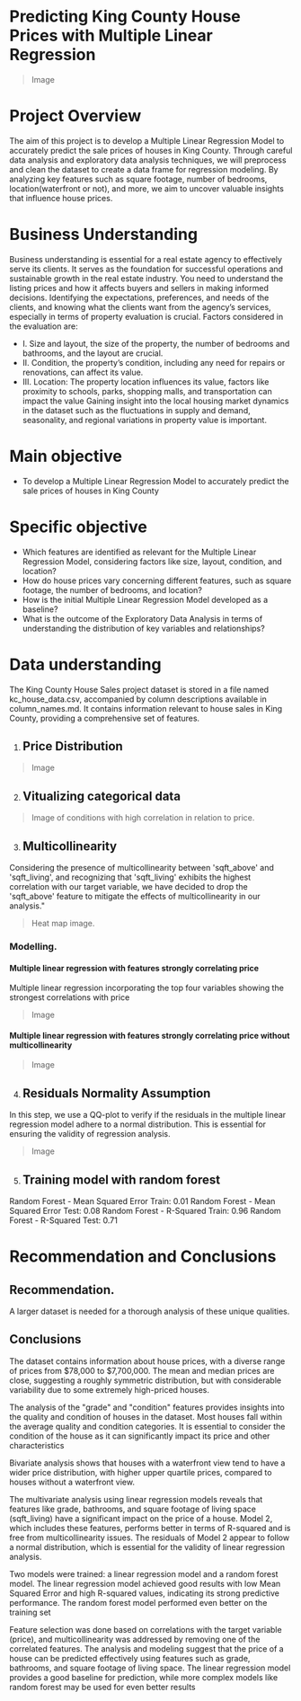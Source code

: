 # Predicting King County House Prices with Multiple Linear Regression

> Image

# Project Overview 
The aim of this project is to develop a Multiple Linear Regression Model to accurately predict the sale prices of houses in King County. Through careful data analysis and exploratory data analysis techniques, we will preprocess and clean the dataset to create a data frame for regression modeling. By analyzing key features such as square footage, number of bedrooms, location(waterfront or not), and more, we aim to uncover valuable insights that influence house prices.

# Business Understanding
Business understanding is essential for a real estate agency to effectively serve its clients. It serves as the foundation for successful operations and sustainable growth in the real estate industry. You need to understand the listing prices and how it affects buyers and sellers in making informed decisions. Identifying the expectations, preferences, and needs of the clients, and knowing what the clients want from the agency’s services, especially in terms of property evaluation is crucial.  Factors considered in the evaluation are:
* I.	Size and layout, the size of the property, the number of bedrooms and bathrooms, and the layout are crucial.
* II.	Condition, the property’s condition, including any need for repairs or renovations, can affect its value.
* III.	Location: The property location influences its value, factors like proximity to schools, parks, shopping malls, and transportation can impact the value
Gaining insight into the local housing market dynamics in the dataset such as the fluctuations in supply and demand, seasonality, and regional variations in property value is important.

# Main objective
* To develop a Multiple Linear Regression Model to accurately predict the sale prices of houses in King County
  
# Specific objective 
* Which features are identified as relevant for the Multiple Linear Regression Model, considering factors like size, layout, condition, and location?
* How do house prices vary concerning different features, such as square footage, the number of bedrooms, and location?
* How is the initial Multiple Linear Regression Model developed as a baseline?
* What is the outcome of the Exploratory Data Analysis in terms of understanding the distribution of key variables and relationships?
  

# Data understanding
The King County House Sales project dataset is stored in a file named kc_house_data.csv, accompanied by column descriptions available in column_names.md. It contains information relevant to house sales in King County, providing a comprehensive set of features. 

1. ## Price Distribution

> Image

2. ## Vitualizing categorical data

> Image of conditions with high correlation in relation to price.

3. ## Multicollinearity

Considering the presence of multicollinearity between 'sqft_above' and 'sqft_living', and recognizing that 'sqft_living' exhibits the highest correlation with our target variable, we have decided to drop the 'sqft_above' feature to mitigate the effects of multicollinearity in our analysis." 

> Heat map image.

### Modelling.

#### Multiple linear regression with features strongly correlating price

Multiple linear regression incorporating the top four variables showing the strongest correlations with price

> Image

#### Multiple linear regression with features strongly correlating price without multicollinearity

> Image

4. ## Residuals Normality Assumption

In this step, we use a QQ-plot to verify if the residuals in the multiple linear regression model adhere to a normal distribution. This is essential for ensuring the validity of regression analysis.

> Image

5. ## Training model with random forest

Random Forest - Mean Squared Error Train: 0.01
Random Forest - Mean Squared Error Test: 0.08
Random Forest - R-Squared Train: 0.96
Random Forest - R-Squared Test: 0.71

# Recommendation and Conclusions
## Recommendation.

A larger dataset is needed for a thorough analysis of these unique qualities.

## Conclusions
The dataset contains information about house prices, with a diverse range of prices from $78,000 to $7,700,000. The mean and median prices are close, suggesting a roughly symmetric distribution, but with considerable variability due to some extremely high-priced houses.

The analysis of the "grade" and "condition" features provides insights into the quality and condition of houses in the dataset. Most houses fall within the average quality and condition categories. It is essential to consider the condition of the house as it can significantly impact its price and other characteristics

Bivariate analysis shows that houses with a waterfront view tend to have a wider price distribution, with higher upper quartile prices, compared to houses without a waterfront view.

The multivariate analysis using linear regression models reveals that features like grade, bathrooms, and square footage of living space (sqft_living) have a significant impact on the price of a house. Model 2, which includes these features, performs better in terms of R-squared and is free from multicollinearity issues.
The residuals of Model 2 appear to follow a normal distribution, which is essential for the validity of linear regression analysis.

Two models were trained: a linear regression model and a random forest model. The linear regression model achieved good results with low Mean Squared Error and high R-squared values, indicating its strong predictive performance. The random forest model performed even better on the training set

Feature selection was done based on correlations with the target variable (price), and multicollinearity was addressed by removing one of the correlated features. The analysis and modeling suggest that the price of a house can be predicted effectively using features such as grade, bathrooms, and square footage of living space. The linear regression model provides a good baseline for prediction, while more complex models like random forest may be used for even better results
